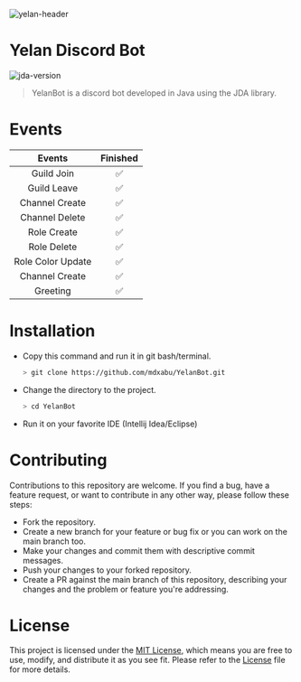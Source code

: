 
![yelan-header](https://github.com/mdxabu/YelanBot/assets/115330277/27d7439b-51f5-45c4-8094-aea078122bc7)


<!--<center>
<img src="https://dthezntil550i.cloudfront.net/70/latest/702206272150426760019719131/b04027eb-6c0a-42dc-b783-172b600fb1b4.png" width=120px>
</center>
-->

# Yelan Discord Bot

![jda-version](https://img.shields.io/maven-metadata/v.svg?color=blue&label=maven-central&metadataUrl=https%3A%2F%2Frepo1.maven.org%2Fmaven2%2Fnet%2Fdv8tion%2FJDA%2Fmaven-metadata.xml)

<!--
![discord-this-is-a-server-bfc6e7690c092d5cb4bc1db9bd56807b](https://github.com/f-mohamed-abdullah/YelanBot/assets/115330277/61aebb33-1738-435f-8253-70527e674d3e)
-->
> YelanBot is a discord bot developed in Java using the JDA library.

# Events
| Events | Finished |
|:------:|:--------:|
| Guild Join| ✅ |
| Guild Leave| ✅ |
| Channel Create| ✅ |
| Channel Delete| ✅ |
| Role Create| ✅ |
| Role Delete| ✅ |
| Role Color Update| ✅ |
| Channel Create| ✅ |
| Greeting| ✅ |

# Installation
- Copy this command and run it in git bash/terminal.
  ```bash
  > git clone https://github.com/mdxabu/YelanBot.git
  ```
- Change the directory to the project.
  ```bash
  > cd YelanBot
  ```
- Run it on your favorite IDE (Intellij Idea/Eclipse)


# Contributing
Contributions to this repository are welcome. If you find a bug, have a feature request, or want to contribute in any other way, please follow these steps:

- Fork the repository.
- Create a new branch for your feature or bug fix or you can work on the main branch too.
- Make your changes and commit them with descriptive commit messages.
- Push your changes to your forked repository.
- Create a PR against the main branch of this repository, describing your changes and the problem or feature you're addressing.

# License
This project is licensed under the <a href="https://en.wikipedia.org//wiki/MIT_License">MIT License</a>, which means you are free to use, modify, and distribute it as you see fit. Please refer to the [License](LICENSE) file for more details.

